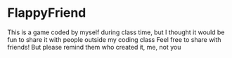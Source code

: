 # FlappyFriend
This is a game coded by myself during class time, but I thought it would be fun to share it with people outside my coding class
Feel free to share with friends! But please remind them who created it, me, not you
